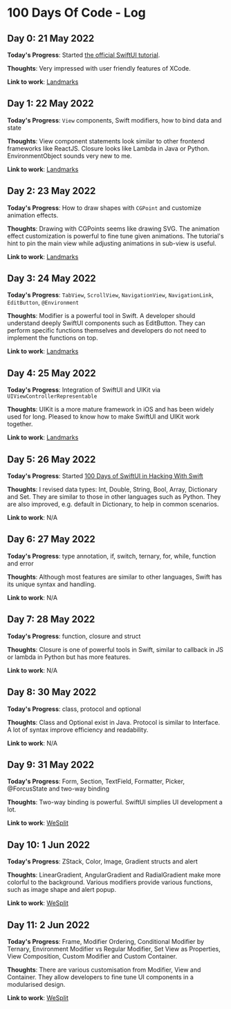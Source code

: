 # 100 Days Of Code - Log

## Day 0: 21 May 2022

**Today's Progress**: Started [the official SwiftUI tutorial](https://developer.apple.com/tutorials/swiftui).

**Thoughts**: Very impressed with user friendly features of XCode.

**Link to work**: [Landmarks](./Landmarks/)

## Day 1: 22 May 2022

**Today's Progress**: `View` components, Swift modifiers, how to bind data and state

**Thoughts**: View component statements look similar to other frontend frameworks like ReactJS. Closure looks like Lambda in Java or Python. EnvironmentObject sounds very new to me.

**Link to work**: [Landmarks](./Landmarks/)

## Day 2: 23 May 2022

**Today's Progress**: How to draw shapes with `CGPoint` and customize animation effects.

**Thoughts**: Drawing with CGPoints seems like drawing SVG. The animation effect customization is powerful to fine tune given animations. The tutorial's hint to pin the main view while adjusting animations in sub-view is useful.

**Link to work**: [Landmarks](./Landmarks/)

## Day 3: 24 May 2022

**Today's Progress**: `TabView`, `ScrollView`, `NavigationView`, `NavigationLink`, `EditButton`, `@Environment`

**Thoughts**: Modifier is a powerful tool in Swift. A developer should understand deeply SwiftUI components such as EditButton. They can perform specific functions themselves and developers do not need to implement the functions on top.

**Link to work**: [Landmarks](./Landmarks/)

## Day 4: 25 May 2022

**Today's Progress**: Integration of SwiftUI and UIKit via `UIViewControllerRepresentable`

**Thoughts**: UIKit is a more mature framework in iOS and has been widely used for long. Pleased to know how to make SwiftUI and UIKit work together.

**Link to work**: [Landmarks](./Landmarks/)

## Day 5: 26 May 2022

**Today's Progress**: Started [100 Days of SwiftUI in Hacking With Swift](https://www.hackingwithswift.com/100/swiftui)

**Thoughts**: I revised data types: Int, Double, String, Bool, Array, Dictionary and Set. They are similar to those in other languages such as Python. They are also improved, e.g. default in Dictionary, to help in common scenarios.

**Link to work**: N/A

## Day 6: 27 May 2022

**Today's Progress**: type annotation, if, switch, ternary, for, while, function and error

**Thoughts**: Although most features are similar to other languages, Swift has its unique syntax and handling.

**Link to work**: N/A

## Day 7: 28 May 2022

**Today's Progress**: function, closure and struct

**Thoughts**: Closure is one of powerful tools in Swift, similar to callback in JS or lambda in Python but has more features.

**Link to work**: N/A

## Day 8: 30 May 2022

**Today's Progress**: class, protocol and optional

**Thoughts**: Class and Optional exist in Java. Protocol is similar to Interface. A lot of syntax improve efficiency and readability.

**Link to work**: N/A

## Day 9: 31 May 2022

**Today's Progress**: Form, Section, TextField, Formatter, Picker, @ForcusState and two-way binding

**Thoughts**: Two-way binding is powerful. SwiftUI simplies UI development a lot.

**Link to work**: [WeSplit](./WeSplit/)

## Day 10: 1 Jun 2022

**Today's Progress**: ZStack, Color, Image, Gradient structs and alert

**Thoughts**: LinearGradient, AngularGradient and RadialGradient make more colorful to the background. Various modifiers provide various functions, such as image shape and alert popup.

**Link to work**: [WeSplit](./GuessTheFlag/)

## Day 11: 2 Jun 2022

**Today's Progress**: Frame, Modifier Ordering, Conditional Modifier by Ternary, Environment Modifier vs Regular Modifier, Set View as Properties, View Composition, Custom Modifier and Custom Container.

**Thoughts**: There are various customisation from Modifier, View and Container. They allow developers to fine tune UI components in a modularised design.

**Link to work**: [WeSplit](./CustomExample/)
